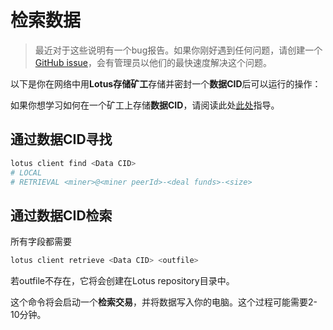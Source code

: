 # 检索数据

> 最近对于这些说明有一个bug报告。如果你刚好遇到任何问题，请创建一个 [GitHub issue](https://github.com/filecoin-project/lotus/issues/new)，会有管理员以他们的最快速度解决这个问题。

以下是你在网络中用**Lotus存储矿工**存储并密封一个**数据CID**后可以运行的操作：

如果你想学习如何在一个矿工上存储**数据CID**，请阅读此处[此处](https://docs.lotu.sh/en+storing-data)指导。

## 通过数据CID寻找

```sh
lotus client find <Data CID>
# LOCAL
# RETRIEVAL <miner>@<miner peerId>-<deal funds>-<size>
```

## 通过数据CID检索

所有字段都需要

```sh
lotus client retrieve <Data CID> <outfile>
```

若outfile不存在，它将会创建在Lotus repository目录中。

这个命令将会启动一个**检索交易**，并将数据写入你的电脑。这个过程可能需要2-10分钟。

